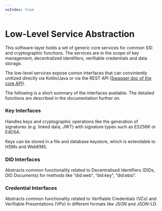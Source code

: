 ```yaml
---
noIndex: true
---
```


# Low-Level Service Abstraction

This software-layer holds a set of generic core services for common SSI and cryptographic functions. The services are in the scope of key management, decentralized identifiers, verifiable credentials and data storage.&#x20;

The low-level services expose comon interfaces that can conviniently unitized directly via  Kotlin/Java or via the REST API ([Swagger doc of the core API](https://core.ssikit.walt.id/v1/swagger)).

The following is a short summary of the interfaces available. The detailed functions are described in the documentation further on.

### Key Interfaces

Handles keys and cryptographic operations like the generation of signatures (e.g. linked data, JWT) with signature types such as ES256K or EdDSA.

Keys can be stored in a file and database keystore, which is extendable to HSMs and WebKMS.

### DID Interfaces

Abstracts common functionality related to Decentralised Identifiers (DIDs, DID Documents) for methods like “did:web”, “did:key”, “did:ebsi”.

### Credential Interfaces

Abstracts common functionality related to Verifiable Credentials (VCs) and Verifiable Presentations (VPs) in different formats like JSON and JSON-LD.

##
